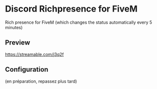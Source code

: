 # Discord Richpresence for FiveM
 
 Rich presence for FiveM (which changes the status automatically every 5 minutes)
 
 ## Preview
 https://streamable.com/j3q2f
 
 ## Configuration
 
(en préparation, repassez plus tard)
